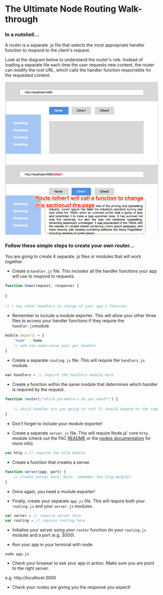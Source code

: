 # The Ultimate Node Routing Walk-through


### In a nutshell...
A router is a separate .js file that selects the most appropriate handler function to respond to the client's request.

Look at the diagram below to understand the router's role. Instead of loading a separate file each time the user requests new content, the router can modify the root URL, which calls the handler function responsible for the requested content.

![](routingimages/example.png)


### Follow these simple steps to create your own router...

You are going to create 4 separate .js files or modules that will work together.

* Create a ```handler.js``` file. This includes all the handler functions your app will use to respond to requests.

```javascript
function home(request, response) {

}

// + any other handlers in charge of your app's features
```
* Remember to include a module exporter. This will allow your other three files to access your handler functions if they require the ```handler.js```module.

```javascript
module.exports = {
    'home' : home
    // add one name/value pair per handler
}
 ```

* Create a separate ```routing.js``` file. This will require the ```handlers.js``` module.

```javascript
var handlers = // require the handlers module here
```

* Create a function within the same module that determines which handler is required by the request.

```javascript
function router(/*which parameters do you need?*/) {

    // which handler are you going to run? It should depend on the request made by the user.
}
```

* Don't forget to include your module exporter!

* Create a separate ```server.js``` file. This will require Node.js' core ```http``` module (check out the FAC [README](https://github.com/FAC7/READMEs/blob/master/week4/node-core/http-module.md) or the [nodejs documentation](https://nodejs.org/api/http.html) for more info).

```javascript
var http = // require the http module
```

* Create a function that creates a server.

```javascript
function server(app, port) {
    // Create server here. Hint: remember the http module?
}
```

* Once again, you need a module exporter!

* Finally, create your separate ```app.js``` file. This will require both your ```routing.js``` and your ```server.js``` modules.

```javascript
var server = // require server here
var routing = // require routing here

```

* Initialise your server using your ```router``` function (in your ```routing.js``` module) and a port (e.g. 3000).

* Run your app in your terminal with node:
```node
node app.js
```

* Check your browser to see your app in action. Make sure you are point to the right server.

e.g. http://localhost:3000

* Check your routes are giving you the response you expect!
